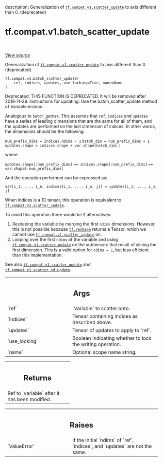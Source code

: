 description: Generalization of <a href="../../../tf/compat/v1/scatter_update.md"><code>tf.compat.v1.scatter_update</code></a> to axis different than 0. (deprecated)

<div itemscope itemtype="http://developers.google.com/ReferenceObject">
<meta itemprop="name" content="tf.compat.v1.batch_scatter_update" />
<meta itemprop="path" content="Stable" />
</div>

# tf.compat.v1.batch_scatter_update

<!-- Insert buttons and diff -->

<table class="tfo-notebook-buttons tfo-api nocontent" align="left">

</table>

<a target="_blank" class="external" href="/code/stable/tensorflow/python/ops/state_ops.py">View source</a>



Generalization of <a href="../../../tf/compat/v1/scatter_update.md"><code>tf.compat.v1.scatter_update</code></a> to axis different than 0. (deprecated)

<pre class="devsite-click-to-copy prettyprint lang-py tfo-signature-link">
<code>tf.compat.v1.batch_scatter_update(
    ref, indices, updates, use_locking=True, name=None
)
</code></pre>



<!-- Placeholder for "Used in" -->

Deprecated: THIS FUNCTION IS DEPRECATED. It will be removed after 2018-11-29.
Instructions for updating:
Use the batch_scatter_update method of Variable instead.

Analogous to `batch_gather`. This assumes that `ref`, `indices` and `updates`
have a series of leading dimensions that are the same for all of them, and the
updates are performed on the last dimension of indices. In other words, the
dimensions should be the following:

`num_prefix_dims = indices.ndims - 1`
`batch_dim = num_prefix_dims + 1`
`updates.shape = indices.shape + var.shape[batch_dim:]`

where

`updates.shape[:num_prefix_dims]`
`== indices.shape[:num_prefix_dims]`
`== var.shape[:num_prefix_dims]`

And the operation performed can be expressed as:

`var[i_1, ..., i_n, indices[i_1, ..., i_n, j]] = updates[i_1, ..., i_n, j]`

When indices is a 1D tensor, this operation is equivalent to
<a href="../../../tf/compat/v1/scatter_update.md"><code>tf.compat.v1.scatter_update</code></a>.

To avoid this operation there would be 2 alternatives:
1) Reshaping the variable by merging the first `ndims` dimensions. However,
   this is not possible because <a href="../../../tf/reshape.md"><code>tf.reshape</code></a> returns a Tensor, which we
   cannot use <a href="../../../tf/compat/v1/scatter_update.md"><code>tf.compat.v1.scatter_update</code></a> on.
2) Looping over the first `ndims` of the variable and using
   <a href="../../../tf/compat/v1/scatter_update.md"><code>tf.compat.v1.scatter_update</code></a> on the subtensors that result of slicing the
   first
   dimension. This is a valid option for `ndims = 1`, but less efficient than
   this implementation.

See also <a href="../../../tf/compat/v1/scatter_update.md"><code>tf.compat.v1.scatter_update</code></a> and <a href="../../../tf/compat/v1/scatter_nd_update.md"><code>tf.compat.v1.scatter_nd_update</code></a>.

<!-- Tabular view -->
 <table class="responsive fixed orange">
<colgroup><col width="214px"><col></colgroup>
<tr><th colspan="2"><h2 class="add-link">Args</h2></th></tr>

<tr>
<td>
`ref`
</td>
<td>
`Variable` to scatter onto.
</td>
</tr><tr>
<td>
`indices`
</td>
<td>
Tensor containing indices as described above.
</td>
</tr><tr>
<td>
`updates`
</td>
<td>
Tensor of updates to apply to `ref`.
</td>
</tr><tr>
<td>
`use_locking`
</td>
<td>
Boolean indicating whether to lock the writing operation.
</td>
</tr><tr>
<td>
`name`
</td>
<td>
Optional scope name string.
</td>
</tr>
</table>



<!-- Tabular view -->
 <table class="responsive fixed orange">
<colgroup><col width="214px"><col></colgroup>
<tr><th colspan="2"><h2 class="add-link">Returns</h2></th></tr>
<tr class="alt">
<td colspan="2">
Ref to `variable` after it has been modified.
</td>
</tr>

</table>



<!-- Tabular view -->
 <table class="responsive fixed orange">
<colgroup><col width="214px"><col></colgroup>
<tr><th colspan="2"><h2 class="add-link">Raises</h2></th></tr>

<tr>
<td>
`ValueError`
</td>
<td>
If the initial `ndims` of `ref`, `indices`, and `updates` are
not the same.
</td>
</tr>
</table>

